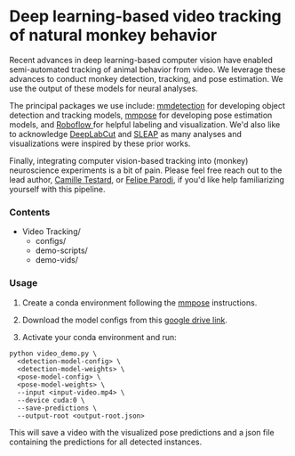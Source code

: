 # Deep learning-based video tracking of natural monkey behavior

Recent advances in deep learning-based computer vision have enabled semi-automated tracking of animal behavior from video. We leverage these advances to conduct monkey detection, tracking, and pose estimation. We use the output of these models for neural analyses. 

The principal packages we use include: [mmdetection](https://mmdetection.readthedocs.io/en/latest/) for developing object detection and tracking models, [mmpose](https://mmpose.readthedocs.io/en/latest/) for developing pose estimation models, and [Roboflow ](https://roboflow.com/) for helpful labeling and visualization. We'd also like to acknowledge [DeepLabCut](http://www.mackenziemathislab.org/deeplabcut) and [SLEAP](https://sleap.ai/) as many analyses and visualizations were inspired by these prior works.

Finally, integrating computer vision-based tracking into (monkey) neuroscience experiments is a bit of pain. Please feel free reach out to the lead author, [Camille Testard](mailto:camille.testard94@gmail.com), or [Felipe Parodi](mailto:parodifelipe07@gmail.com), if you'd like help familiarizing yourself with this pipeline.

### Contents

- Video Tracking/
  - configs/
  - demo-scripts/
  - demo-vids/

### Usage
1. Create a conda environment following the [mmpose](https://mmpose.readthedocs.io/en/latest/) instructions.

2. Download the model configs from this [google drive link](https://drive.google.com/drive/folders/16greEMThJV7bKUbvTxQz4y6_BOXm91yl?usp=drive_link).

3. Activate your conda environment and run:
```
python video_demo.py \
  <detection-model-config> \
  <detection-model-weights> \
  <pose-model-config> \
  <pose-model-weights> \
  --input <input-video.mp4> \
  --device cuda:0 \
  --save-predictions \
  --output-root <output-root.json>
```
This will save a video with the visualized pose predictions and a json file containing the predictions for all detected instances.
